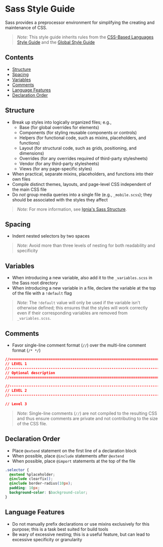 # Sass Style Guide

Sass provides a preprocessor environment for simplifying the creating and maintenance of CSS.

> *Note:* This style guide inherits rules from the [CSS-Based Languages Style Guide](./README.md) and the [Global Style Guide](../README.md)

## Contents
- [Structure](#structure)
- [Spacing](#spacing)
- [Variables](#variables)
- [Comments](#comments)
- [Language Features](#language-features)
- [Declaration Order](#declaration-order)

## Structure
- Break up styles into logically organized files; e.g.,
  - Base (for global overrides for elements)
  - Components (for styling reusable components or controls)
  - Helpers (for functional code, such as mixins, placeholders, and functions)
  - Layout (for structural code, such as grids, positioning, and dimensions)
  - Overrides (for any overrides required of third-party stylesheets)
  - Vendor (for any third-party stylesheets)
  - Views (for any page-specific styles)
- When practical, separate mixins, placeholders, and functions into their own files
- Compile distinct themes, layouts, and page-level CSS independent of the main CSS file
- Do *not* group media queries into a single file (e.g., `_mobile.scss`); they should be associated with the styles they affect

> *Note:* For more information, see [Ignia's Sass Structure](https://github.com/Ignia/Sass-Structure).

## Spacing
- Indent nested selectors by two spaces

> *Note:* Avoid more than three levels of nesting for both readability and specificity

## Variables
- When introducing a new variable, also add it to the `_variables.scss` in the Sass root directory
- When introducing a new variable in a file, declare the variable at the top of the file with a `!default` flag

> *Note:* The `!default` value will only be used if the variable isn't otherwise defined; this ensures that the styles will work correctly even if their corresponding variables are removed from `_variables.scss`.

## Comments
- Favor single-line comment format (`//`) over the multi-line comment format (`/* */`)

```css
//==============================================================================================
// LEVEL 1
//----------------------------------------------------------------------------------------------
// Optional description
//==============================================================================================

//----------------------------------------------------------------------------------------------
// LEVEL 2
//----------------------------------------------------------------------------------------------

// Level 3
```

> *Note:* Single-line comments (`//`) are not compiled to the resulting CSS and thus ensure comments are private and not contributing to the size of the CSS file.

## Declaration Order
- Place `@extend` statement on the first line of a declaration block
- When possible, place `@include` statements after `@extend`
- When possible, place `@import` statements at the top of the file

```css
.selector {
  @extend %placeholder;
  @include clearfix();
  @include border-radius(10px);
  padding: 10px;
  background-color: $background-color;
}
```

## Language Features
- Do not manually prefix declarations or use mixins exclusively for this purpose; this is a task best suited for build tools
- Be wary of excessive nesting; this is a useful feature, but can lead to excessive specificity or granularity


